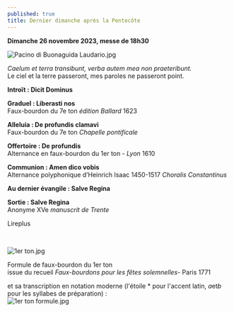 ```yaml
---
published: true
title: Dernier dimanche après la Pentecôte
---
```

**Dimanche 26 novembre 2023, messe de 18h30**

![Pacino di Buonaguida Laudario.jpg]({{site.baseurl}}/images/Pacino%20di%20Buonaguida%20Laudario.jpg)

*Caelum et terra transibunt, verba autem mea non praeteribunt.*  
Le ciel et la terre passeront, mes paroles ne passeront point.

**Introït : Dicit Dominus**

**Graduel : Liberasti nos**  
Faux-bourdon du 7e ton *édition Ballard* 1623

**Alleluia : De profundis clamavi**  
Faux-bourdon du 7e ton *Chapelle pontificale*

**Offertoire : De profundis**  
Alternance en faux-bourdon du 1er ton - *Lyon* 1610

**Communion : Amen dico vobis**  
Alternance polyphonique d’Heinrich Isaac 1450-1517 *Choralis Constantinus*

**Au dernier évangile : Salve Regina**  

**Sortie : Salve Regina**  
Anonyme XVe *manuscrit de Trente*

Lireplus

&nbsp;

![1er ton.jpg]({{site.baseurl}}/images/1er%20ton.jpg)

Formule de faux-bourdon du 1er ton  
issue du recueil *Faux-bourdons pour les fêtes solemnelles*- Paris 1771  

et sa transcription en notation moderne (l'étoile * pour l'accent latin, *a*et*b* pour les syllabes de préparation) :  
![1er ton formule.jpg]({{site.baseurl}}/images/1er%20ton%20formule.jpg)
